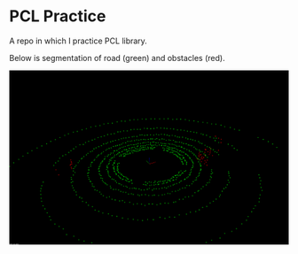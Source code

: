 # PCL Practice

A repo in which I practice PCL library.

Below is segmentation of road (green) and obstacles (red).

![obstacles+raod](demo/road+obstacles.png)